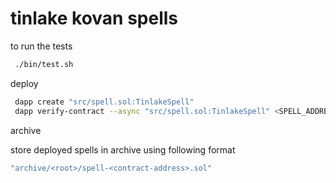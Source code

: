 # tinlake kovan spells

to run the tests 

```bash 
 ./bin/test.sh      
```

deploy


```bash 
 dapp create "src/spell.sol:TinlakeSpell"  
 dapp verify-contract --async "src/spell.sol:TinlakeSpell" <SPELL_ADDRESS>
```


archive

store deployed spells in archive using following format

```bash 
"archive/<root>/spell-<contract-address>.sol"  
```